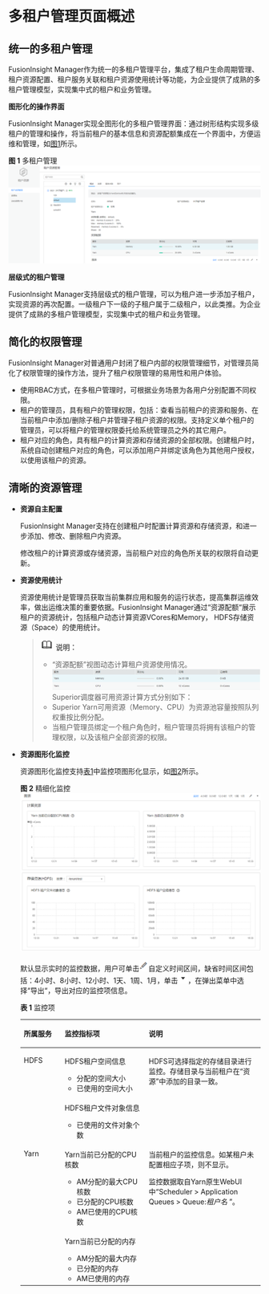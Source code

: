 # 多租户管理页面概述<a name="admin_guide_000091"></a>

## 统一的多租户管理<a name="sb7350597f14e4edfaed0568eb3709b84"></a>

FusionInsight Manager作为统一的多租户管理平台，集成了租户生命周期管理、租户资源配置、租户服务关联和租户资源使用统计等功能，为企业提供了成熟的多租户管理模型，实现集中式的租户和业务管理。

**图形化的操作界面**

FusionInsight Manager实现全图形化的多租户管理界面：通过树形结构实现多级租户的管理和操作，将当前租户的基本信息和资源配额集成在一个界面中，方便运维和管理，如[图1](#fig2773161717323)所示。

**图 1**  多租户管理<a name="fig2773161717323"></a>  
![](figures/多租户管理.png "多租户管理")

**层级式的租户管理**

FusionInsight Manager支持层级式的租户管理，可以为租户进一步添加子租户，实现资源的再次配置。一级租户下一级的子租户属于二级租户，以此类推。为企业提供了成熟的多租户管理模型，实现集中式的租户和业务管理。

## 简化的权限管理<a name="s9ad44f2c29df46199a818080fedf742d"></a>

FusionInsight Manager对普通用户封闭了租户内部的权限管理细节，对管理员简化了权限管理的操作方法，提升了租户权限管理的易用性和用户体验。

-   使用RBAC方式，在多租户管理时，可根据业务场景为各用户分别配置不同权限。
-   租户的管理员，具有租户的管理权限，包括：查看当前租户的资源和服务、在当前租户中添加/删除子租户并管理子租户资源的权限。支持定义单个租户的管理员，可以将租户的管理权限委托给系统管理员之外的其它用户。
-   租户对应的角色，具有租户的计算资源和存储资源的全部权限。创建租户时，系统自动创建租户对应的角色，可以添加用户并绑定该角色为其他用户授权，以使用该租户的资源。

## 清晰的资源管理<a name="se126803e643e41359d5da5bf175ce4c3"></a>

-   **资源自主配置**

    FusionInsight Manager支持在创建租户时配置计算资源和存储资源，和进一步添加、修改、删除租户内资源。

    修改租户的计算资源或存储资源，当前租户对应的角色所关联的权限将自动更新。

-   **资源使用统计**

    资源使用统计是管理员获取当前集群应用和服务的运行状态，提高集群运维效率，做出运维决策的重要依据。FusionInsight Manager通过“资源配额“展示租户的资源统计，包括租户动态计算资源VCores和Memory， HDFS存储资源（Space）的使用统计。

    >![](public_sys-resources/icon-note.gif) **说明：** 
    >-   “资源配额”视图动态计算租户资源使用情况。
    >    ![](figures/zh-cn_image_0000001169371695.png)
    >    Superior调度器可用资源计算方式分别如下：
    >    -   Superior
    >        Yarn可用资源（Memory、CPU）为资源池容量按照队列权重按比例分配。
    >-   当租户管理员绑定一个租户角色时，租户管理员将拥有该租户的管理权限，以及该租户全部资源的权限。

-   **资源图形化监控**

    资源图形化监控支持[表1](#table3621114917574)中监控项图形化显示，如[图2](#fig136061232032)所示。

    **图 2**  精细化监控<a name="fig136061232032"></a>  
    ![](figures/精细化监控.png "精细化监控")

    默认显示实时的监控数据，用户可单击![](figures/edit2-59.png)自定义时间区间，缺省时间区间包括：4小时、8小时、12小时、1天、1周、1月，单击![](figures/zh-cn_image_0263899288.png)，在弹出菜单中选择“导出“，导出对应的监控项信息。

    **表 1**  监控项

    <a name="table3621114917574"></a>
    <table><thead align="left"><tr id="row1162118491577"><th class="cellrowborder" valign="top" width="17%" id="mcps1.2.4.1.1"><p id="p86217498574"><a name="p86217498574"></a><a name="p86217498574"></a>所属服务</p>
    </th>
    <th class="cellrowborder" valign="top" width="35%" id="mcps1.2.4.1.2"><p id="p862124915712"><a name="p862124915712"></a><a name="p862124915712"></a>监控指标项</p>
    </th>
    <th class="cellrowborder" valign="top" width="48%" id="mcps1.2.4.1.3"><p id="p39551246388"><a name="p39551246388"></a><a name="p39551246388"></a>说明</p>
    </th>
    </tr>
    </thead>
    <tbody><tr id="row56211649135710"><td class="cellrowborder" rowspan="2" valign="top" width="17%" headers="mcps1.2.4.1.1 "><p id="p3621154945714"><a name="p3621154945714"></a><a name="p3621154945714"></a>HDFS</p>
    </td>
    <td class="cellrowborder" valign="top" width="35%" headers="mcps1.2.4.1.2 "><p id="p8621134955720"><a name="p8621134955720"></a><a name="p8621134955720"></a>HDFS租户空间信息</p>
    <a name="ul1739993754210"></a><a name="ul1739993754210"></a><ul id="ul1739993754210"><li>分配的空间大小</li><li>已使用的空间大小</li></ul>
    </td>
    <td class="cellrowborder" rowspan="2" valign="top" width="48%" headers="mcps1.2.4.1.3 "><p id="p264032381215"><a name="p264032381215"></a><a name="p264032381215"></a>HDFS可选择指定的存储目录进行监控。存储目录与当前租户在<span class="wintitle" id="wintitle15218811181315"><a name="wintitle15218811181315"></a><a name="wintitle15218811181315"></a>“资源”</span>中添加的目录一致。</p>
    </td>
    </tr>
    <tr id="row156211849155718"><td class="cellrowborder" valign="top" headers="mcps1.2.4.1.1 "><p id="p1962174913578"><a name="p1962174913578"></a><a name="p1962174913578"></a>HDFS租户文件对象信息</p>
    <a name="ul43331760425"></a><a name="ul43331760425"></a><ul id="ul43331760425"><li>已使用的文件对象个数</li></ul>
    </td>
    </tr>
    <tr id="row962124919572"><td class="cellrowborder" rowspan="2" valign="top" width="17%" headers="mcps1.2.4.1.1 "><p id="p1363894913578"><a name="p1363894913578"></a><a name="p1363894913578"></a>Yarn</p>
    </td>
    <td class="cellrowborder" valign="top" width="35%" headers="mcps1.2.4.1.2 "><p id="p463824913575"><a name="p463824913575"></a><a name="p463824913575"></a>Yarn当前已分配的CPU核数</p>
    <a name="ul6446355183514"></a><a name="ul6446355183514"></a><ul id="ul6446355183514"><li>AM分配的最大CPU核数</li><li>已分配的CPU核数</li><li>AM已使用的CPU核数</li></ul>
    </td>
    <td class="cellrowborder" rowspan="2" valign="top" width="48%" headers="mcps1.2.4.1.3 "><p id="p087319580147"><a name="p087319580147"></a><a name="p087319580147"></a>当前租户的监控信息。如某租户未配置相应子项，则不显示。</p>
    <p id="p12994131113383"><a name="p12994131113383"></a><a name="p12994131113383"></a>监控数据取自Yarn原生WebUI中“Scheduler &gt; Application Queues &gt; Queue:<em id="i10297194512539"><a name="i10297194512539"></a><a name="i10297194512539"></a>租户名</em> ”。</p>
    </td>
    </tr>
    <tr id="row15638649115714"><td class="cellrowborder" valign="top" headers="mcps1.2.4.1.1 "><p id="p1663813493579"><a name="p1663813493579"></a><a name="p1663813493579"></a>Yarn当前已分配的内存</p>
    <a name="ul1901726103714"></a><a name="ul1901726103714"></a><ul id="ul1901726103714"><li>AM分配的最大内存</li><li>已分配的内存</li><li>AM已使用的内存</li></ul>
    </td>
    </tr>
    </tbody>
    </table>


